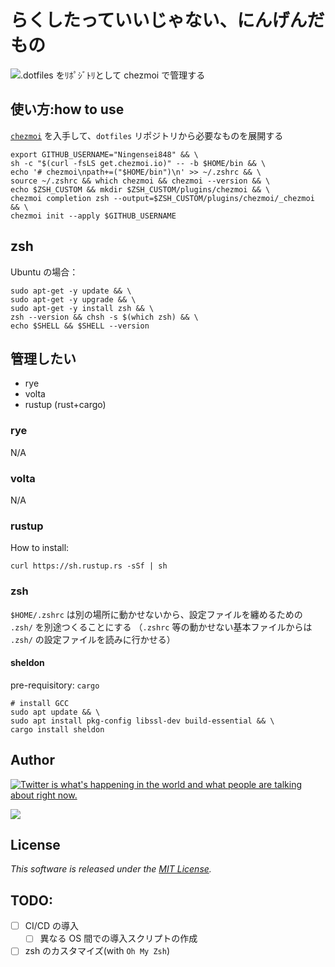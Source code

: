 # らくしたっていいじゃない、にんげんだもの

![`.dotfiles` をﾘﾎﾟｼﾞﾄﾘとして `chezmoi` で管理する](https://custom-og-image-generator.vercel.app/api/%60.dotfiles%60%20%E3%82%92%EF%BE%98%EF%BE%8E%EF%BE%9F%EF%BD%BC%EF%BE%9E%EF%BE%84%EF%BE%98%E3%81%A8%E3%81%97%E3%81%A6%20%60chezmoi%60%20%E3%81%A7%E7%AE%A1%E7%90%86%E3%81%99%E3%82%8B.png?theme=dark&copyright=Kiai+de+Nantoka&logo=https%3A%2F%2Fwww.chezmoi.io%2Flogo.svg&avater=https%3A%2F%2Favatars.githubusercontent.com%2Fu%2F20794309&author=Kiai&aka=%40Ningensei848&site=%E6%B0%97%E5%90%88%E3%81%A7%E3%81%AA%E3%82%93%E3%81%A8%E3%81%8B&tags=dev&tags=dotfiles&tags=chezmoi)

## 使い方:how to use

[`chezmoi`](https://www.chezmoi.io/) を入手して、`dotfiles` リポジトリから必要なものを展開する

```shell
export GITHUB_USERNAME="Ningensei848" && \
sh -c "$(curl -fsLS get.chezmoi.io)" -- -b $HOME/bin && \
echo '# chezmoi\npath+=("$HOME/bin")\n' >> ~/.zshrc && \
source ~/.zshrc && which chezmoi && chezmoi --version && \
echo $ZSH_CUSTOM && mkdir $ZSH_CUSTOM/plugins/chezmoi && \
chezmoi completion zsh --output=$ZSH_CUSTOM/plugins/chezmoi/_chezmoi && \
chezmoi init --apply $GITHUB_USERNAME
```

## zsh

Ubuntu の場合：

```shell
sudo apt-get -y update && \
sudo apt-get -y upgrade && \
sudo apt-get -y install zsh && \
zsh --version && chsh -s $(which zsh) && \
echo $SHELL && $SHELL --version
```

## 管理したい

- rye
- volta
- rustup (rust+cargo)

### rye

N/A

### volta

N/A

### rustup

How to install:

```shell
curl https://sh.rustup.rs -sSf | sh
```

### zsh

`$HOME/.zshrc` は別の場所に動かせないから、設定ファイルを纏めるための `.zsh/` を別途つくることにする
（`.zshrc` 等の動かせない基本ファイルからは `.zsh/` の設定ファイルを読みに行かせる）

#### sheldon

pre-requisitory: `cargo`

```shell
# install GCC
sudo apt update && \
sudo apt install pkg-config libssl-dev build-essential && \
cargo install sheldon
```


## Author

[![Twitter is what's happening in the world and what people are talking about right now.](https://img.shields.io/badge/@Ningensei848-%231DA1F2.svg?&style=for-the-badge&logo=twitter&logoColor=white)](https://twitter.com/Ningensei848)

[![](https://img.shields.io/badge/k.kubokawa@klis.tsukuba.ac.jp-%23757575.svg?&style=for-the-badge&logo=gmail&logoColor=EA4335)](mailto:k.kubokawa@klis.tsukuba.ac.jp)

## License

_This software is released under the [MIT License](LICENSE)._

## TODO:

- [ ] CI/CD の導入
  - [ ] 異なる OS 間での導入スクリプトの作成
- [ ] zsh のカスタマイズ(with `Oh My Zsh`)
